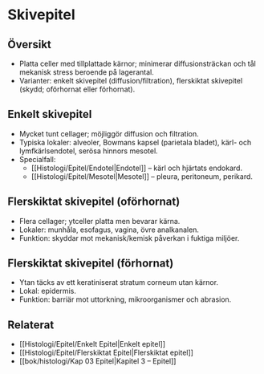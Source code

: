 # Skivepitel

## Översikt
- Platta celler med tillplattade kärnor; minimerar diffusionsträckan och tål mekanisk stress beroende på lagerantal.
- Varianter: enkelt skivepitel (diffusion/filtration), flerskiktat skivepitel (skydd; oförhornat eller förhornat).

## Enkelt skivepitel
- Mycket tunt cellager; möjliggör diffusion och filtration.
- Typiska lokaler: alveoler, Bowmans kapsel (parietala bladet), kärl- och lymfkärlsendotel, serösa hinnors mesotel.
- Specialfall:
  - [[Histologi/Epitel/Endotel|Endotel]] – kärl och hjärtats endokard.
  - [[Histologi/Epitel/Mesotel|Mesotel]] – pleura, peritoneum, perikard.

## Flerskiktat skivepitel (oförhornat)
- Flera cellager; ytceller platta men bevarar kärna.
- Lokaler: munhåla, esofagus, vagina, övre analkanalen.
- Funktion: skyddar mot mekanisk/kemisk påverkan i fuktiga miljöer.

## Flerskiktat skivepitel (förhornat)
- Ytan täcks av ett keratiniserat stratum corneum utan kärnor.
- Lokal: epidermis.
- Funktion: barriär mot uttorkning, mikroorganismer och abrasion.

## Relaterat
- [[Histologi/Epitel/Enkelt Epitel|Enkelt epitel]]
- [[Histologi/Epitel/Flerskiktat Epitel|Flerskiktat epitel]]
- [[bok/histologi/Kap 03 Epitel|Kapitel 3 – Epitel]]
